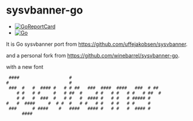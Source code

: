 # sysvbanner-go

* [![GoReportCard](https://goreportcard.com/badge/github.com/tristanmorgan/sysvbanner)](https://goreportcard.com/report/github.com/tristanmorgan/sysvbanner)
* [![Go](https://github.com/tristanmorgan/sysvbanner/actions/workflows/go-test.yml/badge.svg)](https://github.com/tristanmorgan/sysvbanner/actions/workflows/go-test.yml)

It is Go sysvbanner port from https://github.com/uffejakobsen/sysvbanner.

and a personal fork from https://github.com/winebarrel/sysvbanner-go.

with a new font

     ####                   #
    #                       #
     ###  #   #  #### #   # # ##   ###  ####  ####   ###  # ##
        # #   # #     #   # ##  #     # #   # #   # #   # ##  #
        # #   #  ###  #   # #   #  #### #   # #   # ##### #
    #   #  ####     #  # #  #   # #   # #   # #   # #     #
     ###      # ####    #   ####   #### #   # #   #  #### #
          #### 
